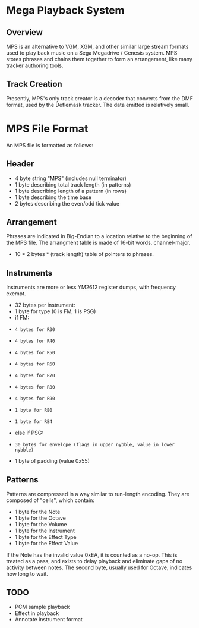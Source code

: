 Mega Playback System
====================

Overview
--------
MPS is an alternative to VGM, XGM, and other similar large stream formats used
to play back music on a Sega Megadrive / Genesis system. MPS stores phrases and
chains them together to form an arrangement, like many tracker authoring tools.

Track Creation
--------------
Presently, MPS's only track creator is a decoder that converts from the DMF
format, used by the Deflemask tracker. The data emitted is relatively small.

MPS File Format
===============
An MPS file is formatted as follows:

Header
------
* 4 byte string "MPS" (includes null terminator)
* 1 byte describing total track length (in patterns)
* 1 byte describing length of a pattern (in rows)
* 1 byte describing the time base
* 2 bytes describing the even/odd tick value

Arrangement
-----------
Phrases are indicated in Big-Endian to a location relative to the beginning
of the MPS file. The arrangment table is made of 16-bit words, channel-major.
* 10 * 2 bytes * (track length) table of pointers to phrases.

Instruments
-----------
Instruments are more or less YM2612 register dumps, with frequency exempt.
* 32 bytes per instrument:
*   1 byte for type (0 is FM, 1 is PSG)
*   if FM:
*     4 bytes for R30
*     4 bytes for R40
*     4 bytes for R50
*     4 bytes for R60
*     4 bytes for R70
*     4 bytes for R80
*     4 bytes for R90
*     1 byte for RB0
*     1 byte for RB4
*   else if PSG:
*     30 bytes for envelope (flags in upper nybble, value in lower nybble)
*   1 byte of padding (value 0x55)

Patterns
--------
Patterns are compressed in a way similar to run-length encoding. They are
composed of "cells", which contain:
* 1 byte for the Note
* 1 byte for the Octave
* 1 byte for the Volume
* 1 byte for the Instrument
* 1 byte for the Effect Type
* 1 byte for the Effect Value

If the Note has the invalid value 0xEA, it is counted as a no-op. This is
treated as a pass, and exists to delay playback and eliminate gaps of no
activity between notes. The second byte, usually used for Octave, indicates
how long to wait.

TODO
----
 * PCM sample playback
 * Effect in playback
 * Annotate instrument format
